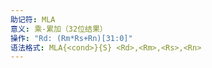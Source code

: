 ```yaml
---
助记符: MLA
意义: 乘-累加（32位结果）
操作: "Rd: (Rm*Rs+Rn)[31:0]"
语法格式: MLA{<cond>}{S} <Rd>,<Rm>,<Rs>,<Rn>
---
```

